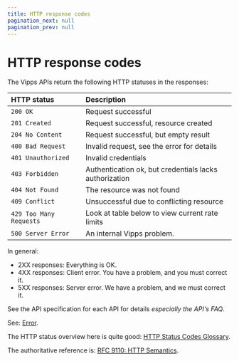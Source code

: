 ```yaml
---
title: HTTP response codes
pagination_next: null
pagination_prev: null
---
```



# HTTP response codes

The Vipps APIs return the following HTTP statuses in the responses:

| HTTP status             | Description                                            |
|:------------------------|:-------------------------------------------------------|
| `200 OK`                | Request successful                                     |
| `201 Created`           | Request successful, resource created                   |
| `204 No Content`        | Request successful, but empty result                   |
| `400 Bad Request`       | Invalid request, see the error for details             |
| `401 Unauthorized`      | Invalid credentials                                    |
| `403 Forbidden`         | Authentication ok, but credentials lacks authorization |
| `404 Not Found`         | The resource was not found                             |
| `409 Conflict`          | Unsuccessful due to conflicting resource               |
| `429 Too Many Requests` | Look at table below to view current rate limits        |
| `500 Server Error`      | An internal Vipps problem.                             |

In general:

* 2XX responses: Everything is OK.
* 4XX responses: Client error. You have a problem, and you must correct it.
* 5XX responses: Server error. We have a problem, and we must correct it.

See the API specification for each API for details _especially the API's FAQ_.

See:
[Error](https://developer.vippsmobilepay.com/docs/vipps-developers/common-topics/errors/).

The HTTP status overview here is quite good:
[HTTP Status Codes Glossary](https://www.webfx.com/web-development/glossary/http-status-codes/).

The authoritative reference is:
[RFC 9110: HTTP Semantics](https://www.rfc-editor.org/rfc/rfc9110.html#name-status-codes).
